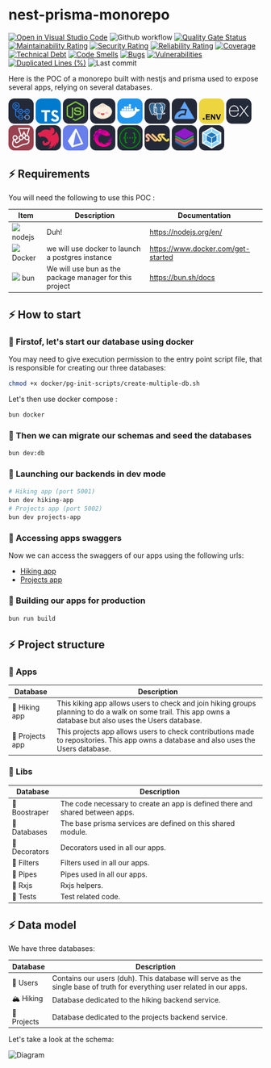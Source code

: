 # nest-prisma-monorepo

[![Open in Visual Studio Code](https://img.shields.io/static/v1?logo=visualstudiocode&label=&message=Open%20in%20Visual%20Studio%20Code&labelColor=2c2c32&color=007acc&logoColor=007acc)](https://github.dev/jpb06/nest-prisma-monorepo)
![Github workflow](https://img.shields.io/github/actions/workflow/status/jpb06/nest-prisma-monorepo/tests-scan.yml?branch=main&logo=github-actions&label=last%20workflow)
[![Quality Gate Status](https://sonarcloud.io/api/project_badges/measure?project=jpb06_nest-prisma-monorepo&metric=alert_status)](https://sonarcloud.io/summary/new_code?id=jpb06_nest-prisma-monorepo)
[![Maintainability Rating](https://sonarcloud.io/api/project_badges/measure?project=jpb06_nest-prisma-monorepo&metric=sqale_rating)](https://sonarcloud.io/summary/new_code?id=jpb06_nest-prisma-monorepo)
[![Security Rating](https://sonarcloud.io/api/project_badges/measure?project=jpb06_nest-prisma-monorepo&metric=security_rating)](https://sonarcloud.io/summary/new_code?id=jpb06_nest-prisma-monorepo)
[![Reliability Rating](https://sonarcloud.io/api/project_badges/measure?project=jpb06_nest-prisma-monorepo&metric=reliability_rating)](https://sonarcloud.io/summary/new_code?id=jpb06_nest-prisma-monorepo)
[![Coverage](https://sonarcloud.io/api/project_badges/measure?project=jpb06_nest-prisma-monorepo&metric=coverage)](https://sonarcloud.io/summary/new_code?id=jpb06_nest-prisma-monorepo)
[![Technical Debt](https://sonarcloud.io/api/project_badges/measure?project=jpb06_nest-prisma-monorepo&metric=sqale_index)](https://sonarcloud.io/summary/new_code?id=jpb06_nest-prisma-monorepo)
[![Code Smells](https://sonarcloud.io/api/project_badges/measure?project=jpb06_nest-prisma-monorepo&metric=code_smells)](https://sonarcloud.io/summary/new_code?id=jpb06_nest-prisma-monorepo)
[![Bugs](https://sonarcloud.io/api/project_badges/measure?project=jpb06_nest-prisma-monorepo&metric=bugs)](https://sonarcloud.io/summary/new_code?id=jpb06_nest-prisma-monorepo)
[![Vulnerabilities](https://sonarcloud.io/api/project_badges/measure?project=jpb06_nest-prisma-monorepo&metric=vulnerabilities)](https://sonarcloud.io/summary/new_code?id=jpb06_nest-prisma-monorepo)
[![Duplicated Lines (%)](https://sonarcloud.io/api/project_badges/measure?project=jpb06_nest-prisma-monorepo&metric=duplicated_lines_density)](https://sonarcloud.io/summary/new_code?id=jpb06_nest-prisma-monorepo)
![Last commit](https://img.shields.io/github/last-commit/jpb06/nest-prisma-monorepo?logo=git)

Here is the POC of a monorepo built with nestjs and prisma used to expose several apps, relying on several databases.

<!-- readme-package-icons start -->

<p align="left"><a href="https://docs.github.com/en/actions" target="_blank"><img height="50" width="50" src="https://raw.githubusercontent.com/jpb06/jpb06/master/icons/GithubActions-Dark.svg" /></a>&nbsp;<a href="https://www.typescriptlang.org/docs/" target="_blank"><img height="50" width="50" src="https://raw.githubusercontent.com/jpb06/jpb06/master/icons/TypeScript.svg" /></a>&nbsp;<a href="https://nodejs.org/en/docs/" target="_blank"><img height="50" width="50" src="https://raw.githubusercontent.com/jpb06/jpb06/master/icons/NodeJS-Dark.svg" /></a>&nbsp;<a href="https://bun.sh/docs" target="_blank"><img height="50" width="50" src="https://raw.githubusercontent.com/jpb06/jpb06/master/icons/Bun-Dark.svg" /></a>&nbsp;<a href="https://docs.docker.com" target="_blank"><img height="50" width="50" src="https://raw.githubusercontent.com/jpb06/jpb06/master/icons/Docker.svg" /></a>&nbsp;<a href="https://www.postgresql.org/docs/" target="_blank"><img height="50" width="50" src="https://raw.githubusercontent.com/jpb06/jpb06/master/icons/PostgreSQL-Dark.svg" /></a>&nbsp;<a href="https://biomejs.dev/guides/getting-started/" target="_blank"><img height="50" width="50" src="https://raw.githubusercontent.com/jpb06/jpb06/master/icons/Biome-Dark.svg" /></a>&nbsp;<a href="https://github.com/motdotla/dotenv#readme" target="_blank"><img height="50" width="50" src="https://raw.githubusercontent.com/jpb06/jpb06/master/icons/Dotenv-Dark.svg" /></a>&nbsp;<a href="https://expressjs.com/en/starter/installing.html" target="_blank"><img height="50" width="50" src="https://raw.githubusercontent.com/jpb06/jpb06/master/icons/ExpressJS-Dark.svg" /></a>&nbsp;<a href="https://jestjs.io/docs/getting-started" target="_blank"><img height="50" width="50" src="https://raw.githubusercontent.com/jpb06/jpb06/master/icons/Jest.svg" /></a>&nbsp;<a href="https://docs.nestjs.com" target="_blank"><img height="50" width="50" src="https://raw.githubusercontent.com/jpb06/jpb06/master/icons/NestJS-Dark.svg" /></a>&nbsp;<a href="https://www.prisma.io/docs/" target="_blank"><img height="50" width="50" src="https://raw.githubusercontent.com/jpb06/jpb06/master/icons/Prisma.svg" /></a>&nbsp;<a href="https://rxjs.dev/guide/overview" target="_blank"><img height="50" width="50" src="https://raw.githubusercontent.com/jpb06/jpb06/master/icons/Rxjs-Dark.svg" /></a>&nbsp;<a href="https://swagger.io" target="_blank"><img height="50" width="50" src="https://raw.githubusercontent.com/jpb06/jpb06/master/icons/Swagger-Dark.svg" /></a>&nbsp;<a href="https://swc.rs/docs/getting-started" target="_blank"><img height="50" width="50" src="https://raw.githubusercontent.com/jpb06/jpb06/master/icons/Swc-Dark.svg" /></a>&nbsp;<a href="https://github.com/typestack" target="_blank"><img height="50" width="50" src="https://raw.githubusercontent.com/jpb06/jpb06/master/icons/TypeStack-Dark.svg" /></a>&nbsp;<a href="https://webpack.js.org/concepts/" target="_blank"><img height="50" width="50" src="https://raw.githubusercontent.com/jpb06/jpb06/master/icons/Webpack-Dark.svg" /></a></p>

<!-- readme-package-icons end -->

## ⚡ Requirements

You will need the following to use this POC :

| Item                                                                                                           | Description                                             | Documentation                        |
| -------------------------------------------------------------------------------------------------------------- | ------------------------------------------------------- | ------------------------------------ |
| <img height="20" src="https://cdn.jsdelivr.net/gh/devicons/devicon/icons/nodejs/nodejs-original.svg" /> nodejs | Duh!                                                    | <https://nodejs.org/en/>             |
| <img height="20" src="https://cdn.jsdelivr.net/gh/devicons/devicon/icons/docker/docker-original.svg" /> Docker | we will use docker to launch a postgres instance        | <https://www.docker.com/get-started> |
| <img height="20" src="https://cdn.jsdelivr.net/gh/devicons/devicon/icons/bun/bun-original.svg" /> bun          | We will use bun as the package manager for this project | <https://bun.sh/docs>                |

## ⚡ How to start

### 🔶 Firstof, let's start our database using docker

You may need to give execution permission to the entry point script file, that is responsible for creating our three databases:

```bash
chmod +x docker/pg-init-scripts/create-multiple-db.sh
```

Let's then use docker compose :

```bash
bun docker
```

### 🔶 Then we can migrate our schemas and seed the databases

```bash
bun dev:db
```

### 🔶 Launching our backends in dev mode

```bash
# Hiking app (port 5001)
bun dev hiking-app
# Projects app (port 5002)
bun dev projects-app
```

### 🔶 Accessing apps swaggers

Now we can access the swaggers of our apps using the following urls:

- [Hiking app](http://localhost:5001/api)
- [Projects app](http://localhost:5002/api)

### 🔶 Building our apps for production

```bash
bun run build
```

## ⚡ Project structure

### 🎉 Apps

| Database        | Description                                                                                                                                                  |
| --------------- | ------------------------------------------------------------------------------------------------------------------------------------------------------------ |
| 🚀 Hiking app   | This kiking app allows users to check and join hiking groups planning to do a walk on some trail. This app owns a database but also uses the Users database. |
| 🚀 Projects app | This projects app allows users to check contributions made to repositories. This app owns a database and also uses the Users database.                       |

### 🧩 Libs

| Database      | Description                                                                   |
| ------------- | ----------------------------------------------------------------------------- |
| 🧩 Boostraper | The code necessary to create an app is defined there and shared between apps. |
| 🧩 Databases  | The base prisma services are defined on this shared module.                   |
| 🧩 Decorators | Decorators used in all our apps.                                              |
| 🧩 Filters    | Filters used in all our apps.                                                 |
| 🧩 Pipes      | Pipes used in all our apps.                                                   |
| 🧩 Rxjs       | Rxjs helpers.                                                                 |
| 🧩 Tests      | Test related code.                                                            |

## ⚡ Data model

We have three databases:

| Database    | Description                                                                                                             |
| ----------- | ----------------------------------------------------------------------------------------------------------------------- |
| 👨 Users    | Contains our users (duh). This database will serve as the single base of truth for everything user related in our apps. |
| 🏔️ Hiking   | Database dedicated to the hiking backend service.                                                                       |
| 🧳 Projects | Database dedicated to the projects backend service.                                                                     |

Let's take a look at the schema:

![Diagram](./documentation/db-diagram.png)
